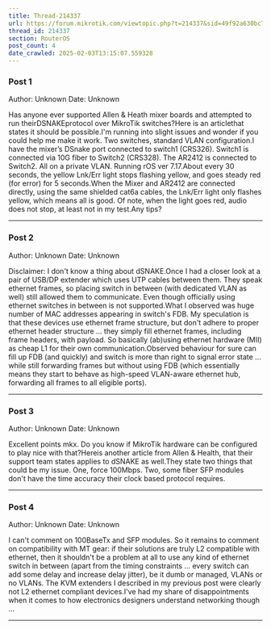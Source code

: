 ```yaml
---
title: Thread-214337
url: https://forum.mikrotik.com/viewtopic.php?t=214337&sid=49f92a630bc7970d8ca50523be880e8f
thread_id: 214337
section: RouterOS
post_count: 4
date_crawled: 2025-02-03T13:15:07.559328
---
```


### Post 1
Author: Unknown
Date: Unknown

Has anyone ever supported Allen & Heath mixer boards and attempted to run theirDSNAKEprotocol over MikroTik switches?Here is an articlethat states it should be possible.I'm running into slight issues and wonder if you could help me make it work. Two switches, standard VLAN configuration.I have the mixer’s DSnake port connected to switch1 (CRS326). Switch1 is connected via 10G fiber to Switch2 (CRS328). The AR2412 is connected to Switch2. All on a private VLAN. Running rOS ver 7.17.About every 30 seconds, the yellow Lnk/Err light stops flashing yellow, and goes steady red (for error) for 5 seconds.When the Mixer and AR2412 are connected directly, using the same shielded cat6a cables, the Lnk/Err light only flashes yellow, which means all is good. Of note, when the light goes red, audio does not stop, at least not in my test.Any tips?

---
### Post 2
Author: Unknown
Date: Unknown

Disclaimer: I don't know a thing about dSNAKE.Once I had a closer look at a pair of USB/DP extender which uses UTP cables between them. They speak ethernet frames, so placing switch in between (with dedicated VLAN as well) still allowed them to communicate. Even though officially using ethernet switches in between is not supported.What I observed was huge number of MAC addresses appearing in switch's FDB. My speculation is that these devices use ethernet frame structure, but don't adhere to proper ethernet header structure ... they simply fill ethernet frames, including frame headers, with payload. So basically (ab)using ethernet hardware (MII) as cheap L1 for their own communication.Observed behaviour for sure can fill up FDB (and quickly) and switch is more than right to signal error state ... while still forwarding frames but without using FDB (which essentially means they start to behave as high-speed VLAN-aware ethernet hub, forwarding all frames to all eligible ports).

---
### Post 3
Author: Unknown
Date: Unknown

Excellent points mkx. Do you know if MikroTik hardware can be configured to play nice with that?Hereis another article from Allen & Health, that their support team states applies to dSNAKE as well.They state two things that could be my issue. One, force 100Mbps. Two, some fiber SFP modules don't have the time accuracy their clock based protocol requires.

---
### Post 4
Author: Unknown
Date: Unknown

I can't comment on 100BaseTx and SFP modules. So it remains to comment on compatibility with MT gear: if their solutions are truly L2 compatible with ethernet, then it shouldn't be a problem at all to use any kind of ethernet switch in between (apart from the timing constraints ... every switch can add some delay and increase delay jitter), be it dumb or managed, VLANs or no VLANs. The KVM extenders I described in my previous post were clearly not L2 ethernet compliant devices.I've had my share of disappointments when it comes to how electronics designers understand networking though ...

---
